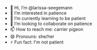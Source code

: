 - 👋 Hi, I’m @larissa-seegemann
- 👀 I’m interested in patience
- 🌱 I’m currently learning to be patient
- 💞️ I’m looking to collaborate on patience
- 📫 How to reach me: carrier pigeon
- 😄 Pronouns: she/her
- ⚡ Fun fact: I'm not patient

<!---
larissa-seegemann/larissa-seegemann is a ✨ special ✨ repository because its `README.md` (this file) appears on your GitHub profile.
You can click the Preview link to take a look at your changes.
--->
